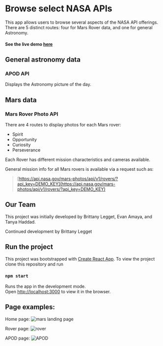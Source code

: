 # Browse select NASA APIs

This app allows users to browse several aspects of the NASA API offerings. There are 5 distinct routes: four for Mars Rover data, and one for general Astronomy.

#### See the live demo [here](https://discover-mars.uw.r.appspot.com/)

## General astronomy data

### APOD API

Displays the Astronomy picture of the day.

## Mars data

### Mars Rover Photo API

There are 4 routes to display photos for each Mars rover:

- Spirit
- Opportunity
- Curiosity
- Perseverance

Each Rover has different mission characteristics and cameras available.

General mission info for all Mars rovers is available via a request such as:

> [https://api.nasa.gov/mars-photos/api/v1/rovers/?api_key=DEMO_KEY](https://api.nasa.gov/mars-photos/api/v1/rovers/?api_key=DEMO_KEY)

## Our Team

This project was initially developed by Brittany Legget, Evan Amaya, and Tanya Haddad.

Continued development by Brittany Legget

## Run the project

This project was bootstrapped with [Create React App](https://github.com/facebook/create-react-app). To view the project clone this repository and run

### `npm start`

Runs the app in the development mode.\
Open [http://localhost:3000](http://localhost:3000) to view it in the browser.

## Page examples:

Home page:
![mars landing page](https://user-images.githubusercontent.com/23641129/120083132-83d1b080-c07b-11eb-80b6-0045907e0b38.PNG)

Rover page:
![rover](https://user-images.githubusercontent.com/23641129/120083082-3b19f780-c07b-11eb-9ff2-aad48dd0c9c2.PNG)

APOD page:
![APOD](https://user-images.githubusercontent.com/23641129/120083176-b5e31280-c07b-11eb-8d95-fe68ecb0d21f.PNG)

